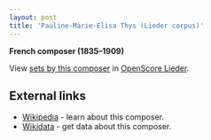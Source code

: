 ```yaml
---
layout: post
title: 'Pauline-Marie-Elisa Thys (Lieder corpus)'
---
```


__French composer (1835–1909)__

View [sets by this composer] in [OpenScore Lieder].

[sets by this composer]: https://musescore.com/openscore-lieder-corpus/sets?order=title&text=Thys,+Pauline
[OpenScore Lieder]: https://musescore.com/openscore-lieder-corpus

## External links

- [Wikipedia] - learn about this composer.
- [Wikidata] - get data about this composer.

[Wikipedia]: https://en.wikipedia.org/wiki/Pauline_Thys
[Wikidata]: https://www.wikidata.org/wiki/Q1487925
